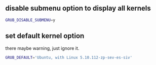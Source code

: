 
## disable submenu option to display all kernels
```sh
GRUB_DISABLE_SUBMENU=y
```

## set default kernel option

there maybe warning, just ignore it.

```sh
GRUB_DEFAULT='Ubuntu, with Linux 5.10.112-zp-sev-es-siv'
```

